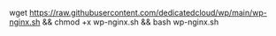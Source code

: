 wget https://raw.githubusercontent.com/dedicatedcloud/wp/main/wp-nginx.sh && chmod +x wp-nginx.sh && bash wp-nginx.sh
